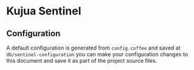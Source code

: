 # Kujua Sentinel

## Configuration

A default configuration is generated from `config.coffee` and saved at
`db/sentinel-configuration` you can make your configuration changes to this
document and save it as part of the project source files.

